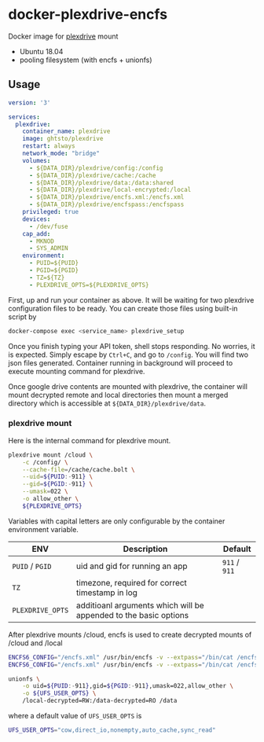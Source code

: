 # docker-plexdrive-encfs

Docker image for [plexdrive](https://github.com/plexdrive/plexdrive) mount
- Ubuntu 18.04
- pooling filesystem (with encfs + unionfs)

## Usage

```yaml
version: '3'

services:
  plexdrive:
    container_name: plexdrive
    image: ghtsto/plexdrive
    restart: always
    network_mode: "bridge"
    volumes:
      - ${DATA_DIR}/plexdrive/config:/config
      - ${DATA_DIR}/plexdrive/cache:/cache
      - ${DATA_DIR}/plexdrive/data:/data:shared
      - ${DATA_DIR}/plexdrive/local-encrypted:/local
      - ${DATA_DIR}/plexdrive/encfs.xml:/encfs.xml
      - ${DATA_DIR}/plexdrive/encfspass:/encfspass
    privileged: true
    devices:
      - /dev/fuse
    cap_add:
      - MKNOD
      - SYS_ADMIN
    environment:
      - PUID=${PUID}
      - PGID=${PGID}
      - TZ=${TZ}
      - PLEXDRIVE_OPTS=${PLEXDRIVE_OPTS}
```

First, up and run your container as above. It will be waiting for two plexdrive configuration files to be ready. You can create those files using built-in script by

```bash
docker-compose exec <service_name> plexdrive_setup
```

Once you finish typing your API token, shell stops responding. No worries, it is expected. Simply escape by ```Ctrl+C```, and go to ```/config```. You will find two json files generated. Container running in background will proceed to execute mounting command for plexdrive.

Once google drive contents are mounted with plexdrive, the container will mount decrypted remote and local directories then mount a merged directory which is accessible at ```${DATA_DIR}/plexdrive/data```.

### plexdrive mount

Here is the internal command for plexdrive mount.

```bash
plexdrive mount /cloud \
    -c /config/ \
    --cache-file=/cache/cache.bolt \
    --uid=${PUID:-911} \
    --gid=${PGID:-911} \
    --umask=022 \
    -o allow_other \
    ${PLEXDRIVE_OPTS}
```

Variables with capital letters are only configurable by the container environment variable.

| ENV  | Description  | Default  |
|---|---|---|
| ```PUID``` / ```PGID```  | uid and gid for running an app  | ```911``` / ```911```  |
| ```TZ```  | timezone, required for correct timestamp in log  |   |
| ```PLEXDRIVE_OPTS```  | additioanl arguments which will be appended to the basic options  |   |

After plexdrive mounts /cloud, encfs is used to create decrypted mounts of /cloud and /local
```bash
ENCFS6_CONFIG="/encfs.xml" /usr/bin/encfs -v --extpass="/bin/cat /encfspass" /cloud /data-decrypted
ENCFS6_CONFIG="/encfs.xml" /usr/bin/encfs -v --extpass="/bin/cat /encfspass" /local /local-decrypted
```

```bash
unionfs \
    -o uid=${PUID:-911},gid=${PGID:-911},umask=022,allow_other \
    -o ${UFS_USER_OPTS} \
    /local-decrypted=RW:/data-decrypted=RO /data
```
where a default value of ```UFS_USER_OPTS``` is

```bash
UFS_USER_OPTS="cow,direct_io,nonempty,auto_cache,sync_read"
```
